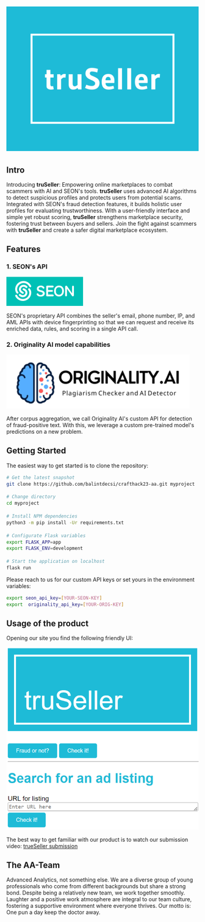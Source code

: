 ![](./truSeller-high-resolution-color-logo.png)
=======================

## Intro
Introducing **truSeller**: Empowering online marketplaces to combat scammers with AI and SEON's tools. **truSeller** uses advanced AI algorithms to detect suspicious profiles and protects users from potential scams. Integrated with SEON's fraud detection features, it builds holistic user profiles for evaluating trustworthiness. With a user-friendly interface and simple yet robust scoring, **truSeller** strengthens marketplace security, fostering trust between buyers and sellers. Join the fight against scammers with **truSeller** and create a safer digital marketplace ecosystem.

## Features

### 1. SEON's API

![](./images/seon_logo.png)

SEON's proprietary API combines the seller's email, phone number, IP, and AML APIs with device fingerprinting so that we can request and receive its enriched data, rules, and scoring in a single API call.

### 2. Originality AI model capabilities

![](images\originality_ai.png)

After corpus aggregation, we call Originality AI's custom API for detection of fraud-positive text. With this, we leverage a custom pre-trained model's predictions on a new problem.


## Getting Started

The easiest way to get started is to clone the repository:

```bash
# Get the latest snapshot
git clone https://github.com/balintdecsi/crafthack23-aa.git myproject

# Change directory
cd myproject

# Install NPM dependencies
python3 -m pip install -Ur requirements.txt

# Configurate Flask variables
export FLASK_APP=app
export FLASK_ENV=development

# Start the application on localhost
flask run
```

Please reach to us for our custom API keys or set yours in the environment variables:
```bash
export seon_api_key=[YOUR-SEON-KEY]
export  originality_api_key=[YOUR-ORIG-KEY]
```

## Usage of the product

Opening our site you find the following friendly UI:

![](images\front_page.png)

The best way to get familiar with our product is to watch our submission video:
[trueSeller submission](https://www.example.com)

## The AA-Team

Advanced Analytics, not something else. We are a diverse group of young professionals who come from different backgrounds but share a strong bond. Despite being a relatively new team, we work together smoothly. Laughter and a positive work atmosphere are integral to our team culture, fostering a supportive environment where everyone thrives. Our motto is: One pun a day keep the doctor away.
